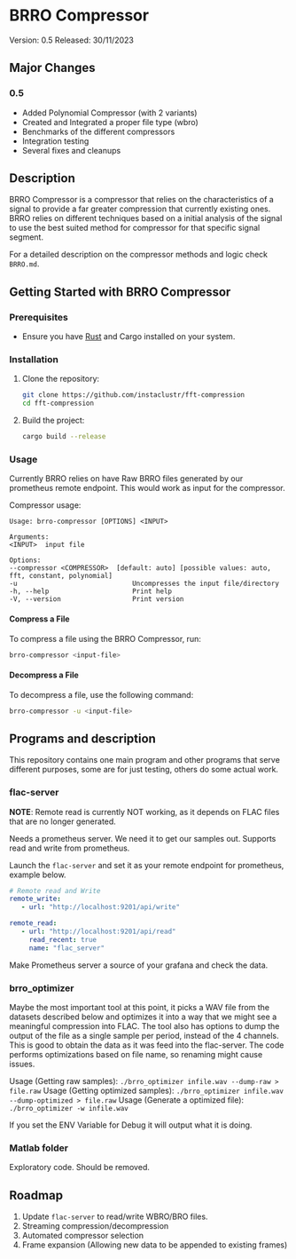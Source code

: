 # BRRO Compressor

Version: 0.5 Released: 30/11/2023

## Major Changes

### 0.5

- Added Polynomial Compressor (with 2 variants)
- Created and Integrated a proper file type (wbro)
- Benchmarks of the different compressors
- Integration testing
- Several fixes and cleanups

## Description

BRRO Compressor is a compressor that relies on the characteristics of a signal to provide a far greater compression that currently existing ones. BRRO relies on different techniques based on a initial analysis of the signal to use the best suited method for compressor for that specific signal segment.

For a detailed description on the compressor methods and logic check `BRRO.md`.

## Getting Started with BRRO Compressor

### Prerequisites

- Ensure you have [Rust](https://www.rust-lang.org/tools/install) and Cargo installed on your system.

### Installation

1. Clone the repository:
   ```bash
   git clone https://github.com/instaclustr/fft-compression
   cd fft-compression
   ```

2. Build the project:
   ```bash
   cargo build --release
   ```

### Usage

Currently BRRO relies on have Raw BRRO files generated by our prometheus remote endpoint. This would work as input for the compressor.

Compressor usage:

```
Usage: brro-compressor [OPTIONS] <INPUT>

Arguments:
<INPUT>  input file

Options:
--compressor <COMPRESSOR>  [default: auto] [possible values: auto, fft, constant, polynomial]
-u                             Uncompresses the input file/directory
-h, --help                     Print help
-V, --version                  Print version
```

#### Compress a File

To compress a file using the BRRO Compressor, run:

```bash
brro-compressor <input-file>
```

#### Decompress a File

To decompress a file, use the following command:

```bash
brro-compressor -u <input-file>
```

## Programs and description

This repository contains one main program and other programs that serve different purposes, some are for just testing, others do some actual work.

### flac-server

**NOTE**: Remote read is currently NOT working, as it depends on FLAC files that are no longer generated.

Needs a prometheus server. We need it to get our samples out. Supports read and write from prometheus.

Launch the `flac-server` and set it as your remote endpoint for prometheus, example below.

```YAML
# Remote read and Write
remote_write:
   - url: "http://localhost:9201/api/write"

remote_read:
   - url: "http://localhost:9201/api/read"
     read_recent: true
     name: "flac_server"
```

Make Prometheus server a source of your grafana and check the data.

### brro_optimizer

Maybe the most important tool at this point, it picks a WAV file from the datasets described below and optimizes it into a way that we might see a meaningful compression into FLAC.
The tool also has options to dump the output of the file as a single sample per period, instead of the 4 channels. This is good to obtain the data as it was feed into the flac-server.
The code performs optimizations based on file name, so renaming might cause issues.

Usage (Getting raw samples): `./brro_optimizer infile.wav --dump-raw > file.raw`
Usage (Getting optimized samples): `./brro_optimizer infile.wav --dump-optimized > file.raw`
Usage (Generate a optimized file): `./brro_optimizer -w infile.wav`

If you set the ENV Variable for Debug it will output what it is doing.

### Matlab folder

Exploratory code. Should be removed.

## Roadmap

1. Update `flac-server` to read/write WBRO/BRO files.
2. Streaming compression/decompression
3. Automated compressor selection
4. Frame expansion (Allowing new data to be appended to existing frames)
